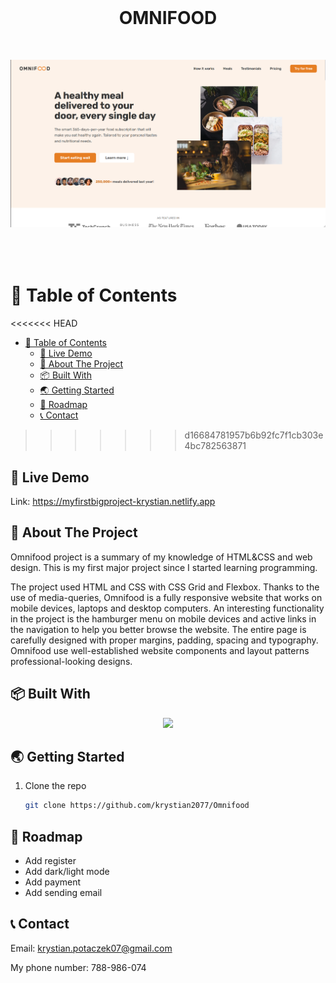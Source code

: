 <br />
<div align="center">
  <h1 style="margin-bottom: 50px"> OMNIFOOD </h1>

 <img src="img/start.png" alt="Start" style="margin-bottom: 50px">
</div>

# 🚩 Table of Contents

<<<<<<< HEAD
- [🚩 Table of Contents](#-table-of-contents)
  - [🚀 Live Demo](#-live-demo)
  - [💬 About The Project](#-about-the-project)
  - [📦 Built With](#-built-with)
  - [🌏 Getting Started](#-getting-started)
  - [🐾 Roadmap](#-roadmap)
  - [📞 Contact](#-contact)
>>>>>>> d16684781957b6b92fc7f1cb303e4bc782563871

## 🚀 Live Demo
 Link: https://myfirstbigproject-krystian.netlify.app
  
## 💬 About The Project
Omnifood project is a summary of my knowledge of HTML&CSS and web design.
This is my first major project since I started learning programming.

The project used HTML and CSS with CSS Grid and Flexbox.
Thanks to the use of media-queries, Omnifood is a fully responsive website that works on mobile devices, laptops and desktop computers.
An interesting functionality in the project is the hamburger menu on mobile devices and active links in the navigation to help you better browse the website.
The entire page is carefully designed with proper margins, padding, spacing and typography.
Omnifood use well-established website components and layout patterns professional-looking designs.
  

## 📦 Built With

<p align="center">
  <a href="https://skillicons.dev">
    <img src="https://skillicons.dev/icons?i=html,css,javascript" />
  </a>
</p>

##  🌏 Getting Started

1. Clone the repo

   ```sh
   git clone https://github.com/krystian2077/Omnifood
   ```
   

## 🐾 Roadmap

- Add register
- Add dark/light mode
- Add payment
- Add sending email

<!-- CONTACT -->
## 📞 Contact

Email: krystian.potaczek07@gmail.com

My phone number: 788-986-074

